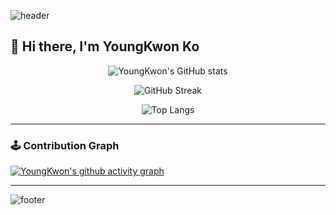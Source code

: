 <!-- 배너 -->
![header](https://capsule-render.vercel.app/api?type=waving&color=0:89f7fe,100:66a6ff&height=250&section=header&text=YoungKwon%20Ko&fontSize=50&fontColor=ffffff&animation=fadeIn&fontAlignY=38)

## 👋 Hi there, I'm **YoungKwon Ko**  


<div align="center">

<!-- GitHub Stats -->
![YoungKwon's GitHub stats](https://github-readme-stats.vercel.app/api?username=K0ykwon&show_icons=true&theme=dark&hide_border=true)

<!-- Streak Stats -->
![GitHub Streak](https://github-readme-streak-stats.herokuapp.com?user=K0ykwon&hide_border=true&theme=dark)

<!-- Top Languages -->
![Top Langs](https://github-readme-stats.vercel.app/api/top-langs/?username=K0ykwon&layout=compact&theme=dark&hide_border=true)

</div>

---

### 🕹️ Contribution Graph

[![YoungKwon's github activity graph](https://github-readme-activity-graph.vercel.app/graph?username=K0ykwon&theme=react-dark)](https://github.com/ashutosh00710/github-readme-activity-graph)

---

<!-- 하단 배너 -->
![footer](https://capsule-render.vercel.app/api?type=waving&color=0:66a6ff,100:89f7fe&height=200&section=footer)
